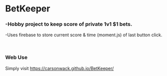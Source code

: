# BetKeeper
### -Hobby project to keep score of private 1v1 $1 bets.
-Uses firebase to store current score & time (moment.js) of last button click.

<br/>

### Web Use

Simply visit https://carsonwack.github.io/BetKeeper/
